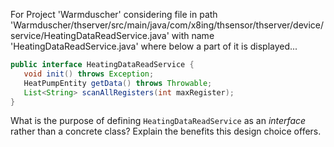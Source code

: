 For Project 'Warmduscher' considering file in path 'Warmduscher/thserver/src/main/java/com/x8ing/thsensor/thserver/device/service/HeatingDataReadService.java' with name 'HeatingDataReadService.java' where below a part of it is displayed... 

```java
public interface HeatingDataReadService {
   void init() throws Exception;
   HeatPumpEntity getData() throws Throwable;
   List<String> scanAllRegisters(int maxRegister);
}
```

What is the purpose of defining `HeatingDataReadService` as an *interface* rather than a concrete class? Explain the benefits this design choice offers.
